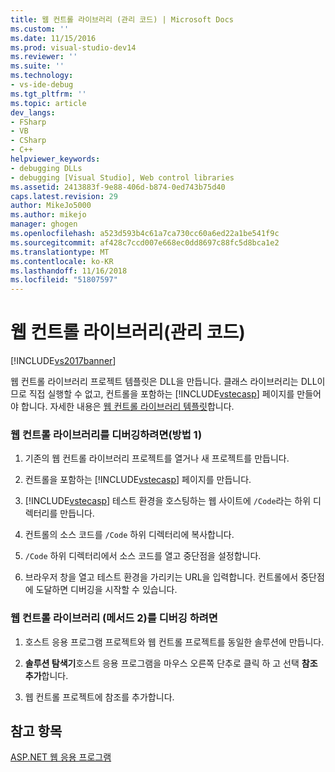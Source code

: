 ```yaml
---
title: 웹 컨트롤 라이브러리 (관리 코드) | Microsoft Docs
ms.custom: ''
ms.date: 11/15/2016
ms.prod: visual-studio-dev14
ms.reviewer: ''
ms.suite: ''
ms.technology:
- vs-ide-debug
ms.tgt_pltfrm: ''
ms.topic: article
dev_langs:
- FSharp
- VB
- CSharp
- C++
helpviewer_keywords:
- debugging DLLs
- debugging [Visual Studio], Web control libraries
ms.assetid: 2413883f-9e88-406d-b874-0ed743b75d40
caps.latest.revision: 29
author: MikeJo5000
ms.author: mikejo
manager: ghogen
ms.openlocfilehash: a523d593b4c61a7ca730cc60a6ed22a1be541f9c
ms.sourcegitcommit: af428c7ccd007e668ec0dd8697c88fc5d8bca1e2
ms.translationtype: MT
ms.contentlocale: ko-KR
ms.lasthandoff: 11/16/2018
ms.locfileid: "51807597"
---
```

# <a name="web-control-library-managed-code"></a>웹 컨트롤 라이브러리(관리 코드)
[!INCLUDE[vs2017banner](../includes/vs2017banner.md)]

웹 컨트롤 라이브러리 프로젝트 템플릿은 DLL을 만듭니다. 클래스 라이브러리는 DLL이므로 직접 실행할 수 없고, 컨트롤을 포함하는 [!INCLUDE[vstecasp](../includes/vstecasp-md.md)] 페이지를 만들어야 합니다. 자세한 내용은 [웹 컨트롤 라이브러리 템플릿](http://msdn.microsoft.com/en-us/00666b07-71d2-4ace-a13c-cc130a3ce372)합니다.  
  
### <a name="to-debug-a-web-control-library-method-1"></a>웹 컨트롤 라이브러리를 디버깅하려면(방법 1)  
  
1.  기존의 웹 컨트롤 라이브러리 프로젝트를 열거나 새 프로젝트를 만듭니다.  
  
2.  컨트롤을 포함하는 [!INCLUDE[vstecasp](../includes/vstecasp-md.md)] 페이지를 만듭니다.  
  
3.  [!INCLUDE[vstecasp](../includes/vstecasp-md.md)] 테스트 환경을 호스팅하는 웹 사이트에 `/Code`라는 하위 디렉터리를 만듭니다.  
  
4.  컨트롤의 소스 코드를 `/Code` 하위 디렉터리에 복사합니다.  
  
5.  `/Code` 하위 디렉터리에서 소스 코드를 열고 중단점을 설정합니다.  
  
6.  브라우저 창을 열고 테스트 환경을 가리키는 URL을 입력합니다. 컨트롤에서 중단점에 도달하면 디버깅을 시작할 수 있습니다.  
  
### <a name="to-debug-a-web-control-library-method-2"></a>웹 컨트롤 라이브러리 (메서드 2)를 디버깅 하려면  
  
1.  호스트 응용 프로그램 프로젝트와 웹 컨트롤 프로젝트를 동일한 솔루션에 만듭니다.  
  
2.  **솔루션 탐색기**호스트 응용 프로그램을 마우스 오른쪽 단추로 클릭 하 고 선택 **참조 추가**합니다.  
  
3.  웹 컨트롤 프로젝트에 참조를 추가합니다.  
  
## <a name="see-also"></a>참고 항목  
 [ASP.NET 웹 응용 프로그램](../debugger/debugging-preparation-aspnet-web-applications.md)



